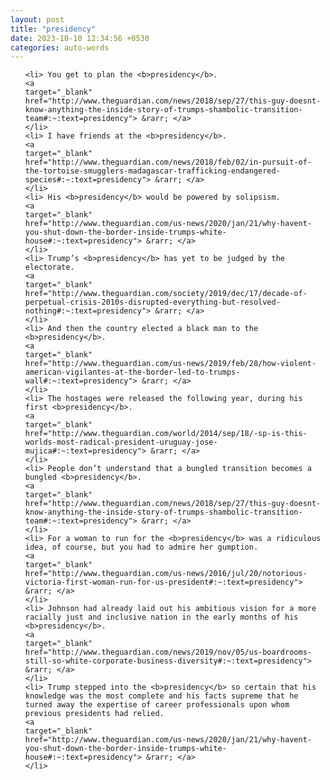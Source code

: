 ```yaml
---
layout: post
title: "presidency"
date: 2023-10-10 12:34:56 +0530
categories: auto-words
---
```

<ol>

    <li> You get to plan the <b>presidency</b>.
    <a 
    target="_blank" 
    href="http://www.theguardian.com/news/2018/sep/27/this-guy-doesnt-know-anything-the-inside-story-of-trumps-shambolic-transition-team#:~:text=presidency"> &rarr; </a>
    </li>
    <li> I have friends at the <b>presidency</b>.
    <a 
    target="_blank" 
    href="http://www.theguardian.com/news/2018/feb/02/in-pursuit-of-the-tortoise-smugglers-madagascar-trafficking-endangered-species#:~:text=presidency"> &rarr; </a>
    </li>
    <li> His <b>presidency</b> would be powered by solipsism.
    <a 
    target="_blank" 
    href="http://www.theguardian.com/us-news/2020/jan/21/why-havent-you-shut-down-the-border-inside-trumps-white-house#:~:text=presidency"> &rarr; </a>
    </li>
    <li> Trump’s <b>presidency</b> has yet to be judged by the electorate.
    <a 
    target="_blank" 
    href="http://www.theguardian.com/society/2019/dec/17/decade-of-perpetual-crisis-2010s-disrupted-everything-but-resolved-nothing#:~:text=presidency"> &rarr; </a>
    </li>
    <li> And then the country elected a black man to the <b>presidency</b>.
    <a 
    target="_blank" 
    href="http://www.theguardian.com/us-news/2019/feb/28/how-violent-american-vigilantes-at-the-border-led-to-trumps-wall#:~:text=presidency"> &rarr; </a>
    </li>
    <li> The hostages were released the following year, during his first <b>presidency</b>.
    <a 
    target="_blank" 
    href="http://www.theguardian.com/world/2014/sep/18/-sp-is-this-worlds-most-radical-president-uruguay-jose-mujica#:~:text=presidency"> &rarr; </a>
    </li>
    <li> People don’t understand that a bungled transition becomes a bungled <b>presidency</b>.
    <a 
    target="_blank" 
    href="http://www.theguardian.com/news/2018/sep/27/this-guy-doesnt-know-anything-the-inside-story-of-trumps-shambolic-transition-team#:~:text=presidency"> &rarr; </a>
    </li>
    <li> For a woman to run for the <b>presidency</b> was a ridiculous idea, of course, but you had to admire her gumption.
    <a 
    target="_blank" 
    href="http://www.theguardian.com/us-news/2016/jul/20/notorious-victoria-first-woman-run-for-us-president#:~:text=presidency"> &rarr; </a>
    </li>
    <li> Johnson had already laid out his ambitious vision for a more racially just and inclusive nation in the early months of his <b>presidency</b>.
    <a 
    target="_blank" 
    href="http://www.theguardian.com/news/2019/nov/05/us-boardrooms-still-so-white-corporate-business-diversity#:~:text=presidency"> &rarr; </a>
    </li>
    <li> Trump stepped into the <b>presidency</b> so certain that his knowledge was the most complete and his facts supreme that he turned away the expertise of career professionals upon whom previous presidents had relied.
    <a 
    target="_blank" 
    href="http://www.theguardian.com/us-news/2020/jan/21/why-havent-you-shut-down-the-border-inside-trumps-white-house#:~:text=presidency"> &rarr; </a>
    </li>
